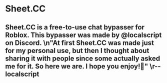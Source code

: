 # Sheet.CC

## Sheet.CC is a free-to-use chat bypasser for Roblox. This bypasser was made by @localscript on Discord. \n"At first Sheet.CC was made just for my personal use, but then I thought about sharing it with people since some actually asked me for it. So here we are. I hope you enjoy!💖" \r-- localscript
